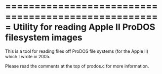 =====================================================
Utility for reading Apple II ProDOS filesystem images
=====================================================

This is a tool for reading files off ProDOS file systems (for the
Apple II) which I wrote in 2005.

Please read the comments at the top of prodos.c for more information.
